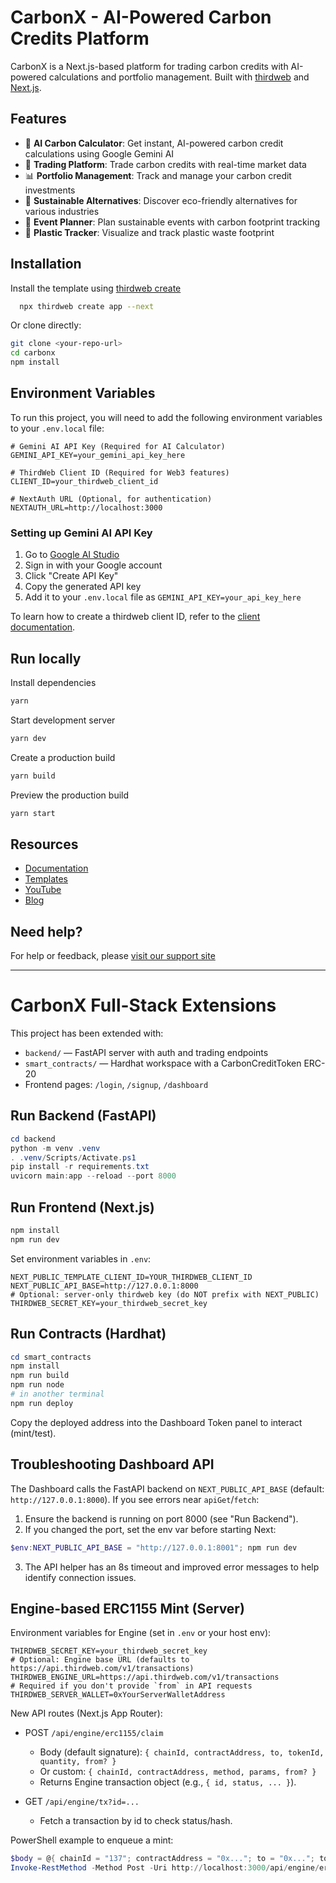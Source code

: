 
# CarbonX - AI-Powered Carbon Credits Platform

CarbonX is a Next.js-based platform for trading carbon credits with AI-powered calculations and portfolio management. Built with [thirdweb](https://thirdweb.com/) and [Next.js](https://nextjs.org/).

## Features

- 🤖 **AI Carbon Calculator**: Get instant, AI-powered carbon credit calculations using Google Gemini AI
- 💱 **Trading Platform**: Trade carbon credits with real-time market data
- 📊 **Portfolio Management**: Track and manage your carbon credit investments
- 🌱 **Sustainable Alternatives**: Discover eco-friendly alternatives for various industries
- 📱 **Event Planner**: Plan sustainable events with carbon footprint tracking
- 🌊 **Plastic Tracker**: Visualize and track plastic waste footprint

## Installation

Install the template using [thirdweb create](https://portal.thirdweb.com/cli/create)

```bash
  npx thirdweb create app --next
```

Or clone directly:
```bash
git clone <your-repo-url>
cd carbonx
npm install
```

## Environment Variables

To run this project, you will need to add the following environment variables to your `.env.local` file:

```env
# Gemini AI API Key (Required for AI Calculator)
GEMINI_API_KEY=your_gemini_api_key_here

# ThirdWeb Client ID (Required for Web3 features)
CLIENT_ID=your_thirdweb_client_id

# NextAuth URL (Optional, for authentication)
NEXTAUTH_URL=http://localhost:3000
```

### Setting up Gemini AI API Key

1. Go to [Google AI Studio](https://makersuite.google.com/app/apikey)
2. Sign in with your Google account
3. Click "Create API Key"
4. Copy the generated API key
5. Add it to your `.env.local` file as `GEMINI_API_KEY=your_api_key_here`

To learn how to create a thirdweb client ID, refer to the [client documentation](https://portal.thirdweb.com/typescript/v5/client). 

## Run locally

Install dependencies

```bash
yarn
```

Start development server

```bash
yarn dev
```

Create a production build

```bash
yarn build
```

Preview the production build

```bash
yarn start
```

## Resources

- [Documentation](https://portal.thirdweb.com/typescript/v5)
- [Templates](https://thirdweb.com/templates)
- [YouTube](https://www.youtube.com/c/thirdweb)
- [Blog](https://blog.thirdweb.com)

## Need help?

For help or feedback, please [visit our support site](https://thirdweb.com/support)

---

# CarbonX Full-Stack Extensions

This project has been extended with:

- `backend/` — FastAPI server with auth and trading endpoints
- `smart_contracts/` — Hardhat workspace with a CarbonCreditToken ERC-20
- Frontend pages: `/login`, `/signup`, `/dashboard`

## Run Backend (FastAPI)

```powershell
cd backend
python -m venv .venv
. .venv/Scripts/Activate.ps1
pip install -r requirements.txt
uvicorn main:app --reload --port 8000
```

## Run Frontend (Next.js)

```powershell
npm install
npm run dev
```

Set environment variables in `.env`:

```
NEXT_PUBLIC_TEMPLATE_CLIENT_ID=YOUR_THIRDWEB_CLIENT_ID
NEXT_PUBLIC_API_BASE=http://127.0.0.1:8000
# Optional: server-only thirdweb key (do NOT prefix with NEXT_PUBLIC)
THIRDWEB_SECRET_KEY=your_thirdweb_secret_key
```

## Run Contracts (Hardhat)

```powershell
cd smart_contracts
npm install
npm run build
npm run node
# in another terminal
npm run deploy
```

Copy the deployed address into the Dashboard Token panel to interact (mint/test).

## Troubleshooting Dashboard API

The Dashboard calls the FastAPI backend on `NEXT_PUBLIC_API_BASE` (default: `http://127.0.0.1:8000`). If you see errors near `apiGet`/`fetch`:

1. Ensure the backend is running on port 8000 (see "Run Backend").
2. If you changed the port, set the env var before starting Next:

```powershell
$env:NEXT_PUBLIC_API_BASE = "http://127.0.0.1:8001"; npm run dev
```

3. The API helper has an 8s timeout and improved error messages to help identify connection issues.

## Engine-based ERC1155 Mint (Server)

Environment variables for Engine (set in `.env` or your host env):

```
THIRDWEB_SECRET_KEY=your_thirdweb_secret_key
# Optional: Engine base URL (defaults to https://api.thirdweb.com/v1/transactions)
THIRDWEB_ENGINE_URL=https://api.thirdweb.com/v1/transactions
# Required if you don't provide `from` in API requests
THIRDWEB_SERVER_WALLET=0xYourServerWalletAddress
```

New API routes (Next.js App Router):

- POST `/api/engine/erc1155/claim`
  - Body (default signature): `{ chainId, contractAddress, to, tokenId, quantity, from? }`
  - Or custom: `{ chainId, contractAddress, method, params, from? }`
  - Returns Engine transaction object (e.g., `{ id, status, ... }`).

- GET `/api/engine/tx?id=...`
  - Fetch a transaction by id to check status/hash.

PowerShell example to enqueue a mint:

```powershell
$body = @{ chainId = "137"; contractAddress = "0x..."; to = "0x..."; tokenId = 0; quantity = 1 } | ConvertTo-Json
Invoke-RestMethod -Method Post -Uri http://localhost:3000/api/engine/erc1155/claim -ContentType application/json -Body $body
```
